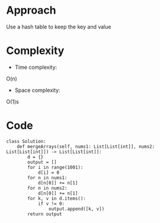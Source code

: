 # Approach
<!-- Describe your approach to solving the problem. -->
Use a hash table to keep the key and value

# Complexity

- Time complexity:
<!-- Add your time complexity here, e.g. $$O(n)$$ -->
O(n)

- Space complexity:
<!-- Add your space complexity here, e.g. $$O(n)$$ -->
O(1)s

# Code

```
class Solution:
    def mergeArrays(self, nums1: List[List[int]], nums2: List[List[int]]) -> List[List[int]]:
        d = {}
        output = []
        for i in range(1001):
            d[i] = 0
        for n in nums1:
            d[n[0]] += n[1]
        for n in nums2:
            d[n[0]] += n[1]
        for k, v in d.items():
            if v != 0:
                output.append([k, v])
        return output
```
